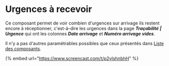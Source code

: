 # Urgences à recevoir

Ce composant permet de voir combien d'urgences sur arrivage ils restent encore à réceptionner, c'est-à-dire les urgences dans la page _**Traçabilité | Urgence**_ qui ont les colonnes _**Date arrivage**_ et _**Numéro arrivage vides**_.&#x20;

Il n'y a pas d'autres paramétrables possibles que ceux présentés dans [Liste des composants](../).&#x20;

{% embed url="https://www.screencast.com/t/p2ylshnbhH" %}
